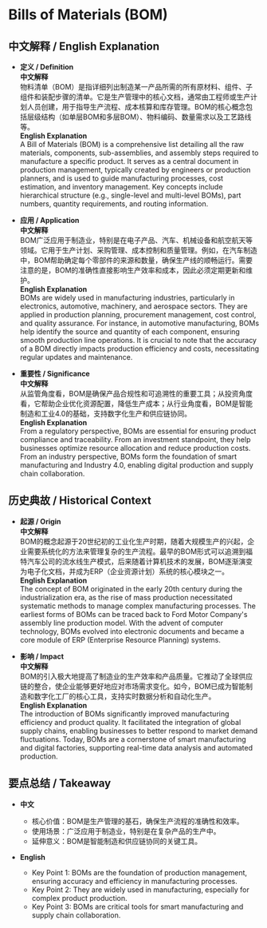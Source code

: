 # Bills of Materials (BOM)

## 中文解释 / English Explanation

* **定义 / Definition**  
  **中文解释**  
  物料清单（BOM）是指详细列出制造某一产品所需的所有原材料、组件、子组件和装配步骤的清单。它是生产管理中的核心文档，通常由工程师或生产计划人员创建，用于指导生产流程、成本核算和库存管理。BOM的核心概念包括层级结构（如单层BOM和多层BOM）、物料编码、数量需求以及工艺路线等。  
  **English Explanation**  
  A Bill of Materials (BOM) is a comprehensive list detailing all the raw materials, components, sub-assemblies, and assembly steps required to manufacture a specific product. It serves as a central document in production management, typically created by engineers or production planners, and is used to guide manufacturing processes, cost estimation, and inventory management. Key concepts include hierarchical structure (e.g., single-level and multi-level BOMs), part numbers, quantity requirements, and routing information.

* **应用 / Application**  
  **中文解释**  
  BOM广泛应用于制造业，特别是在电子产品、汽车、机械设备和航空航天等领域。它用于生产计划、采购管理、成本控制和质量管理。例如，在汽车制造中，BOM帮助确定每个零部件的来源和数量，确保生产线的顺畅运行。需要注意的是，BOM的准确性直接影响生产效率和成本，因此必须定期更新和维护。  
  **English Explanation**  
  BOMs are widely used in manufacturing industries, particularly in electronics, automotive, machinery, and aerospace sectors. They are applied in production planning, procurement management, cost control, and quality assurance. For instance, in automotive manufacturing, BOMs help identify the source and quantity of each component, ensuring smooth production line operations. It is crucial to note that the accuracy of a BOM directly impacts production efficiency and costs, necessitating regular updates and maintenance.

* **重要性 / Significance**  
  **中文解释**  
  从监管角度看，BOM是确保产品合规性和可追溯性的重要工具；从投资角度看，它帮助企业优化资源配置，降低生产成本；从行业角度看，BOM是智能制造和工业4.0的基础，支持数字化生产和供应链协同。  
  **English Explanation**  
  From a regulatory perspective, BOMs are essential for ensuring product compliance and traceability. From an investment standpoint, they help businesses optimize resource allocation and reduce production costs. From an industry perspective, BOMs form the foundation of smart manufacturing and Industry 4.0, enabling digital production and supply chain collaboration.

## 历史典故 / Historical Context

* **起源 / Origin**  
  **中文解释**  
  BOM的概念起源于20世纪初的工业化生产时期，随着大规模生产的兴起，企业需要系统化的方法来管理复杂的生产流程。最早的BOM形式可以追溯到福特汽车公司的流水线生产模式，后来随着计算机技术的发展，BOM逐渐演变为电子化文档，并成为ERP（企业资源计划）系统的核心模块之一。  
  **English Explanation**  
  The concept of BOM originated in the early 20th century during the industrialization era, as the rise of mass production necessitated systematic methods to manage complex manufacturing processes. The earliest forms of BOMs can be traced back to Ford Motor Company's assembly line production model. With the advent of computer technology, BOMs evolved into electronic documents and became a core module of ERP (Enterprise Resource Planning) systems.

* **影响 / Impact**  
  **中文解释**  
  BOM的引入极大地提高了制造业的生产效率和产品质量。它推动了全球供应链的整合，使企业能够更好地应对市场需求变化。如今，BOM已成为智能制造和数字化工厂的核心工具，支持实时数据分析和自动化生产。  
  **English Explanation**  
  The introduction of BOMs significantly improved manufacturing efficiency and product quality. It facilitated the integration of global supply chains, enabling businesses to better respond to market demand fluctuations. Today, BOMs are a cornerstone of smart manufacturing and digital factories, supporting real-time data analysis and automated production.

## 要点总结 / Takeaway

* **中文**  
  - 核心价值：BOM是生产管理的基石，确保生产流程的准确性和效率。  
  - 使用场景：广泛应用于制造业，特别是在复杂产品的生产中。  
  - 延伸意义：BOM是智能制造和供应链协同的关键工具。  

* **English**  
  - Key Point 1: BOMs are the foundation of production management, ensuring accuracy and efficiency in manufacturing processes.  
  - Key Point 2: They are widely used in manufacturing, especially for complex product production.  
  - Key Point 3: BOMs are critical tools for smart manufacturing and supply chain collaboration.